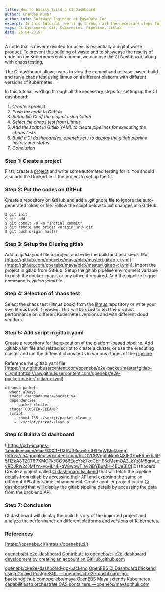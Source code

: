 ```yaml
---
title: How to Easily Build a CI Dashboard
author: Chandan Kumar
author_info: Software Engineer at MayaData Inc
excerpt: In this tutorial, we’ll go through all the necessary steps for setting up the CI dashboard
tags: Ci Dashboard, Git, Kubernetes, Pipeline, Gitlab
date: 26-04-2019
---
```


A code that is never executed for users is essentially a digital waste product. To prevent this building of waste and to showcase the results of code on the Kubernetes environment, we can use the CI Dashboard, along with chaos testing.

The CI dashboard allows users to view the commit and release-based build and run a chaos test using litmus on a different platform with different versions of Kubernetes.

In this tutorial, we’ll go through all the necessary steps for setting up the CI dashboard:

1. *Create a project*
2. *Push the code to GitHub*
3. *Setup the CI of the project using Gitlab*
4. *Select the chaos test from L*[*itmus*](https://github.com/openebs/litmus)
5. *Add the script in Gitlab YAML to create pipelines for executing the chaos tests*
6. *Build a CI dashboard(ex: *[*openebs.ci*](https://openebs.ci/)* ) to display the gitlab pipeline history and status*
7. *Conclusion*

### Step 1: Create a project

First, create a [project](https://github.com/openebs/maya) and write some automated testing for it. You should also add the Dockerfile in the project to set up the CI.

### Step 2: Put the codes on GitHub

Create a repository on GitHub and add a .gitignore file to ignore the auto-generated folder or file. Follow the script below to put changes into GitHub.

    $ git init
    $ git add .
    $ git commit -s -m "Initial commit"
    $ git remote add origin <origin_url>.git
    $ git push origin master

### Step 3: Setup the CI using gitlab

Add a *.gitlab.yaml* file to project and write the build and test steps. 
(Ex: [https://github.com/openebs/maya/blob/master/.gitlab-ci.yml](https://github.com/openebs/maya/blob/master/.gitlab-ci.yml)). Import the project in gitlab from GitHub. Setup the gitlab pipeline environment variable to push the docker image, or any other, if required. Add the pipeline trigger command in *.gitlab.yaml* file.

### Step 4: Selection of chaos test

Select the chaos test (litmus book) from the [litmus](https://github.com/openebs/litmus) repository or write your own litmus book if needed. This will be used to test the product performance on different Kubernetes versions and with different cloud vendors.

### Step 5: Add script in gitlab.yaml

Create a [repository](https://github.com/openebs/e2e-packet) for the execution of the platform-based pipeline. Add .gitlab.yaml file and related script to create a cluster, or use the executing cluster and run the different chaos tests in various stages of the [pipeline](https://gitlab.openebs.ci/openebs/e2e-packet/pipelines).

Reference the .gitlab.yaml file
[https://raw.githubusercontent.com/openebs/e2e-packet/master/.gitlab-ci.yml](https://raw.githubusercontent.com/openebs/e2e-packet/master/.gitlab-ci.yml)

    cleanup-packet:
      when: always
      image: chandankumar4/packet:v4
      dependencies:
        - packet-cluster
      stage: CLUSTER-CLEANUP
      script: 
        - chmod 755 ./script/packet-cleanup
        - ./script/packet-cleanup
    

### Step 6: Build a CI dashboard
![https://cdn-images-1.medium.com/max/800/1*RZEUR6sumkrI96tFgWFJqQ.png](https://lh4.googleusercontent.com/hoDf2G6VnpIhhkmkQXlF07ocFRm7bJjP5f1ZkA8TZCT6PXMOPkdCO966EecYpk7koCbHPKdMemOA3_kYz8M5qrvLevRDJPw2c0MfYn-yp-iLn4j-qV8wpwT_av2iBYBuMH-4EUeB)CI Dashboard
Create a project called [Ci dashboard backend](https://github.com/openebs/ci-e2e-dashboard-go-backend) that will fetch the pipeline details from gitlab by accessing their API and exposing the same on different API after some enhancement. Create another project called [Ci dashboard](http://github.com/openebs/ci-e2e-dashboard) that will display the gitlab pipeline details by accessing the data from the back end API.

### Step 7: Conclusion

CI dashboard will display the build history of the imported project and analyze the performance on different platforms and versions of Kubernetes.

### References

[https://openebs.ci/](https://openebs.ci/)

[openebs/ci-e2e-dashboard](https://github.com/openebs/ci-e2e-dashboard)
[Contribute to openebs/ci-e2e-dashboard development by creating an account on GitHub.github.com](https://github.com/openebs/ci-e2e-dashboard)

[openebs/ci-e2e-dashboard-go-backend](https://github.com/openebs/ci-e2e-dashboard-go-backend)
[OpenEBS CI Dashboard backend using Go and PostgreSQL. — openebs/ci-e2e-dashboard-go-backendgithub.com](https://github.com/openebs/ci-e2e-dashboard-go-backend)[openebs/maya](https://github.com/openebs/maya)
[OpenEBS Maya extends Kubernetes capabilities to orchestrate CAS containers. — openebs/mayagithub.com](https://github.com/openebs/maya)
